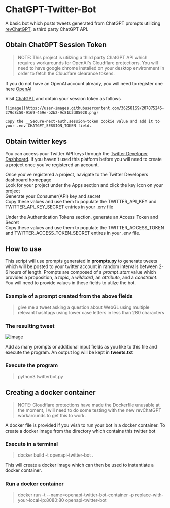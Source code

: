 # ChatGPT-Twitter-Bot
 A basic bot which posts tweets generated from ChatGPT prompts utilizing [revChatGPT](https://github.com/acheong08/ChatGPT), a third party ChatGPT API.

## Obtain ChatGPT Session Token
> NOTE: This project is utilzing a third party ChatGPT API which requires workarounds for OpenAI's Cloudflare protections. You will need to have google chrome installed on your desktop environment in order to fetch the Cloudfare clearance tokens.


If you do not have an OpenAI account already, you will need to register one here [OpenAI](https://auth0.openai.com/u/signup/identifier?state=hKFo2SBTYlpad0VuSDQyQ1c3d3Zoa2ZuZ0pqNktPQnBJTDJTOKFur3VuaXZlcnNhbC1sb2dpbqN0aWTZIEh3WWN4Ylp0YzRaUTg4SlotSGJINDhRVlpRX2RnMUp1o2NpZNkgRFJpdnNubTJNdTQyVDNLT3BxZHR3QjNOWXZpSFl6d0Q)

Visit [ChatGPT](https://chat.openai.com/chat) and obtain your session token as follows

```
![image](https://user-images.githubusercontent.com/36258159/207075245-279d8c50-9169-459e-b2b2-9c81b3d05028.png)

Copy the __Secure-next-auth.session-token cookie value and add it to your .env CHATGPT_SESSION_TOKEN field.
```

## Obtain twitter keys

You can access your Twitter API keys through the [Twitter Developer Dashboard](https://developer.twitter.com/en/portal/dashboard). If you haven't used this platform before you will need to create a project once you've registered an account. 

Once you've registered a project, navigate to the Twitter Developers dashboard homepage <br>
Look for your project under the Apps section and click the key icon on your project <br>
Generate your Consumer(API) key and secret <br>
Copy these values and use them to populate the TWITTER_API_KEY and TWITTER_API_KEY_SECRET entries in your .env file <br>


Under the Authentication Tokens section, generate an Access Token and Secret <br>
Copy these values and use them to populate the TWITTER_ACCESS_TOKEN and TWITTER_ACCESS_TOKEN_SECRET entires in your .env file.


## How to use

This script will use prompts generated in **prompts.py** to generate tweets which will be posted to your twitter account in random intervals between 2-6 hours of length. Prompts are composed of a *prompt_start* value which provides a proposition, a *topic*, a *wildcard*, an *attribute*, and a *constraint*. You will need to provide values in these fields to utilze the bot.


### Example of a prompt created from the above fields
>  give me a tweet asking a question about WebGL using multiple relevant hashtags using lower case letters in less than 280 characters

### The resulting tweet
![image](https://user-images.githubusercontent.com/61042997/206834988-27bebff6-93ea-45d2-9430-638e3916b255.png)

Add as many prompts or additional input fields as you like to this file and execute the program. An output log will be kept in **tweets.txt**

### Execute the program
> python3 twitterbot.py


## Creating a docker container
> NOTE: Cloudflare protections have made the Dockerfile unusable at the moment, I will need to do some testing with the new revChatGPT workarounds to get this to work. 

A docker file is provided if you wish to run your bot in a docker container. To create a docker image from the directory which contains this twitter bot

### Execute in a terminal
> docker build -t openapi-twitter-bot .

This will create a docker image which can then be used to instantiate a docker container.

### Run a docker container
> docker run -t --name=openapi-twitter-bot-container -p replace-with-your-local-ip:8080:80 openapi-twitter-bot
